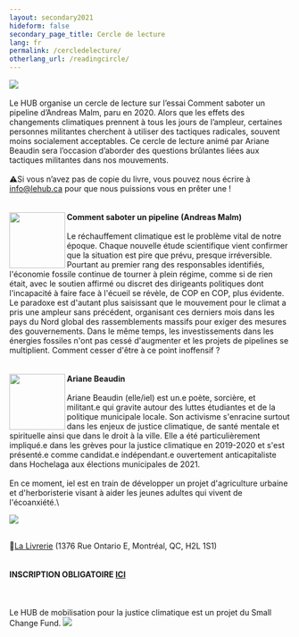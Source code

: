 ```yaml
---
layout: secondary2021
hideform: false
secondary_page_title: Cercle de lecture
lang: fr
permalink: /cercledelecture/
otherlang_url: /readingcircle/
---
```

![](/media/copie_de_cercle_de_lecture_600_200_px_.png)\
\
Le HUB organise un cercle de lecture sur l’essai Comment saboter un pipeline d’Andreas Malm, paru en 2020. Alors que les effets des changements climatiques prennent à tous les jours de l’ampleur, certaines personnes militantes cherchent à utiliser des tactiques radicales, souvent moins socialement acceptables. Ce cercle de lecture animé par Ariane Beaudin sera l’occasion d’aborder des questions brûlantes liées aux tactiques militantes dans nos mouvements.\
\
⚠️Si vous n’avez pas de copie du livre, vous pouvez nous écrire à [info@lehub.ca](mailto:info@lehub.ca) pour que nous puissions vous en prêter une !\
\
\
<img align="left" width="100" height="100" src="/media/commentsaboterunpeip.png">**Comment saboter un pipeline (Andreas Malm)**\
\
Le réchauffement climatique est le problème vital de notre époque. Chaque nouvelle étude scientifique vient confirmer que la situation est pire que prévu, presque irréversible. Pourtant au premier rang des responsables identifiés, l'économie fossile continue de tourner à plein régime, comme si de rien était, avec le soutien affirmé ou discret des dirigeants politiques dont l'incapacité à faire face à l'écueil se révèle, de COP en COP, plus évidente. Le paradoxe est d'autant plus saisissant que le mouvement pour le climat a pris une ampleur sans précédent, organisant ces derniers mois dans les pays du Nord global des rassemblements massifs pour exiger des mesures des gouvernements. Dans le même temps, les investissements dans les énergies fossiles n'ont pas cessé d'augmenter et les projets de pipelines se multiplient. Comment cesser d'être à ce point inoffensif ?\
\
\
<img align="left" width="100" height="100" src="/media/arianebeaudincarré2.png">**Ariane Beaudin**\
\
Ariane Beaudin (elle/iel) est un.e poète, sorcière, et militant.e qui gravite autour des luttes étudiantes et de la politique municipale locale. Son activisme s'enracine surtout dans les enjeux de justice climatique, de santé mentale et spirituelle ainsi que dans le droit à la ville. Elle a été particulièrement impliqué.e dans les grèves pour la justice climatique en 2019-2020 et s'est présenté.e comme candidat.e indépendant.e ouvertement anticapitaliste dans Hochelaga aux élections municipales de 2021.\
\
En ce moment, iel est en train de développer un projet d'agriculture urbaine et d'herboristerie visant à aider les jeunes adultes qui vivent de l'écoanxiété.\

![](/media/copie_de_recommandations_ariane_beaudin.png)

\
📍[La Livrerie](https://www.lalivrerie.com/) (1376 Rue Ontario E, Montréal, QC, H2L 1S1)\
\
\
**I﻿NSCRIPTION OBLIGATOIRE [ICI](https://lepointdevente.com/billets/8lx230125001)**\
\
\
\
L﻿e HUB de mobilisation pour la justice climatique est un projet du Small Change Fund.
![](/media/sans_titre_6_.png)